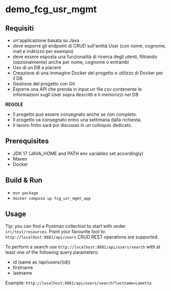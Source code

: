 # demo_fcg_usr_mgmt

## Requisiti

- un'applicazione basata su Java 
- deve esporre gli endpoint di CRUD sull'entità User (con nome, cognome, mail e indirizzo per esempio)
- deve essere esposta una funzionalità di ricerca degli utenti, filtrando (opzionalmente) anche per nome, cognome o entrambi
- Uso di un DB a piacere
- Creazione di una immagine Docker del progetto e utilizzo di Docker per il DB
- Gestione del progetto con Git
- Esporre una API che prenda in input un file csv contenente le informazioni sugli User sopra descritti e li memorizzi nel DB

**REGOLE**

- Il progetto può essere consegnato anche se non completo.
- Il progetto va consegnato entro una settimana dalla richiesta.
- Il lavoro finito sarà poi discusso in un colloquio dedicato.

## Prerequisites
- JDK 17 (JAVA_HOME and PATH env variables set accordingly)
- Maven
- Docker

## Build & Run
- `mvn package`
- `docker compose up fcg_usr_mgmt_app`

## Usage
Tip: you can find a Postman collection to start with under `src/test/resources`.
Point your favourite tool to: `http://localhost:8881/api/users`
CRUD REST operations are supported.

To perform a search use  `http://localhost:8881/api/users/search`
with at least one of the following query parameters:

- id (same as /api/users/{id})
- firstname
- lastname

Example: `http://localhost:8881/api/users/search?lastname=Lametta`
